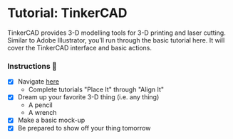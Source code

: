 # Tutorial: TinkerCAD
TinkerCAD provides 3-D modelling tools for 3-D printing and laser cutting. Similar to Adobe Illustrator, you’ll run through the basic tutorial here. It will cover the TinkerCAD interface and basic actions. 

### Instructions&nbsp;:scroll:
- [x] Navigate [here](https://www.tinkercad.com/learn/project-gallery;collectionId=OPC41AJJKIKDWDV)
  - Complete tutorials "Place It" through "Align It"
- [x] Dream up your favorite 3-D thing (i.e. any thing)
  - A pencil
  - A wrench 
- [x] Make a basic mock-up
- [x] Be prepared to show off your thing tomorrow
